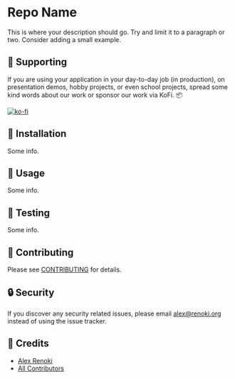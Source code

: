 Repo Name
===================================

This is where your description should go. Try and limit it to a paragraph or two. Consider adding a small example.

## 🤝 Supporting

If you are using your application in your day-to-day job (in production), on presentation demos, hobby projects, or even school projects, spread some kind words about our work or sponsor our work via KoFi. 📦

[![ko-fi](https://www.ko-fi.com/img/githubbutton_sm.svg)](https://ko-fi.com/R6R42U8CL)

## 🚀 Installation

Some info.

## 🙌 Usage

Some info.

## 🐛 Testing

Some info.

## 🤝 Contributing

Please see [CONTRIBUTING](CONTRIBUTING.md) for details.

## 🔒  Security

If you discover any security related issues, please email alex@renoki.org instead of using the issue tracker.

## 🎉 Credits

- [Alex Renoki](https://github.com/rennokki)
- [All Contributors](../../contributors)
